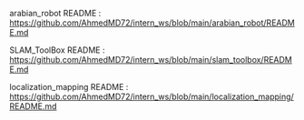 arabian_robot README : https://github.com/AhmedMD72/intern_ws/blob/main/arabian_robot/README.md

SLAM_ToolBox README :  https://github.com/AhmedMD72/intern_ws/blob/main/slam_toolbox/README.md

localization_mapping README : https://github.com/AhmedMD72/intern_ws/blob/main/localization_mapping/README.md